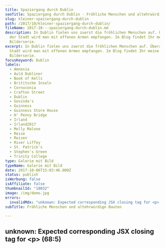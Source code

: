 ```yaml
---
title: Spaziergang durch Dublin
seoTitle: Spaziergang durch Dublin - Fröhliche Menschen und altehrwürdige Bauten
slug: kleiner-spaziergang-durch-dublin
path: /2017/10/kleiner-spaziergang-durch-dublin/
fileName: 2017-10---spaziergang-durch-dublin.md
description: In Dublin fielen uns zuerst die fröhlichen Menschen auf. Überall in
  der Stadt wird man mit offenen Armen empfangen. Im Blog findet Ihr meine
  Bilderserie.
excerpt: In Dublin fielen uns zuerst die fröhlichen Menschen auf. Überall in der
  Stadt wird man mit offenen Armen empfangen. Im Blog findet Ihr meine
  Bilderserie.
focusKeyword: Dublin
labels:
  - Amnesia
  - Auld Dubliner
  - Book of Kells
  - Brititsche Inseln
  - Cornuconia
  - Crafton Street
  - Dublin
  - Govinda's
  - Guinness
  - Guinness Store House
  - H' Penny Bridge
  - Irland
  - Irland2017
  - Molly Malone
  - Reise
  - Reisen
  - River Liffey
  - St. Patrick's
  - Stephen's Green
  - Trinity College
type: Galerie mit Bild
typeName: Galerie mit Bild
date: 2017-10-06T15:03:46.000Z
status: publish
isWerbung: false
isAffiliate: false
thumbnailId: "18032"
image: /img/demo.jpg
errors:
  invalidMdx: "unknown: Expected corresponding JSX closing tag for <p> (68:5)"
subTitle: Fröhliche Menschen und altehrwürdige Bauten
  
---
```


## unknown: Expected corresponding JSX closing tag for &lt;p> (68:5)

<!--
**Wie schon im letzten Beitrag erwähnt, starteten wir unseren diesjährigen
Roadtrip durch Irland in Dublin. Die zwei Tage, die wir dort hatten, nutzten wir
vor allem für ausgedehnte Spaziergänge.**

Weil ich kaum einen Spaziergang ohne eine Kamera im Gepäck mache, sind dabei
auch ein paar Fotos entstanden, die ich Euch nicht vorenthalten möchte. Auch
eine kleine Zusammenfassung unserer Dublin-Tour habe ich für Euch. Natürlich
verrate ich Euch nicht alles, von ein paar Highlights möchte ich Euch jedoch
erzählen.

## Dublin - Stadt mit Flair

Was uns in Dublin als allererstes aufgefallen ist? Die fröhlichen, herzlichen
Menschen! Überall wird man mit offenen Armen empfangen. Das ist wirklich toll!
Wir haben uns dort gleich aufgehoben gefühlt.

Nachdem wir am ersten Tag gegen 15 Uhr im vorab gemieteten Zimmer angekommen
waren, gönnten wir uns erst mal eine Tasse Tee. Danach drehten wir eine kurze
Orientierungsrunde durch das weltberühmte Ausgehviertel Tempel Bar. Auf dem Weg
dorthin kamen wir zum ersten Mal an der City Hall sowie dem Castle vorbei.

Wir aßen im vegetarisch/veganen _Govinda's_ zu Abend und ließen den Abend bei
toller Live-Musik im _Auld Dubliner_ in Temple Bar ausklingen. Unser erstes
Fazit nach diesem ausgefüllten Tag: Dublin ist eine Stadt mit Flair. An jeder
Ecke findet man Kultur, tolle Lokale und faszinierende Bauwerke.

## Der zweite Tag in Dublin

Zuerst statteten wir einem der zahlreichen Barber Shops einen Besuch ab.
Anschließend ging es schnurstracks zur _H' Penny Bridge_ (1880). Wir überquerten
sie, um auf die andere Seite des _River Liffey_ zu kommen. Von dort aus
wanderten wir zum _Trinity College_ . Das sagenumwobene _Book of Kells_ ließen
wir bewusst aus. Für 15 Euro Eintritt pro Person und eine Warteschlange von rund
einem Kilometer war uns das Wetter einfach zu schön.

Die nächste Rast legten wir vor der _Molly Malone_ Statue ein. Das Wahrzeichen
der Stadt darf natürlich in keinem Fotoalbum fehlen. Nach diversen
Schnappschüssen ging es dann strack in Richtung _Crafton Street_ . Die
Einkaufsmeile führte uns direkt zum von _Guinness_ ins Leben gerufene _Stephen's
Green Shopping Centre_ . Es beeindruckt vor allem durch seine elegante Bauweise.

Im _Café Amnesia_ gab es Kaffee mit Kokos- und Sojamilch, um uns für den Rest
des Tages zu stärken. Im _St. Stephen's Green Park_ bekamen wir die Möglichkeit,
zahlreiche Vögel zu beobachten. Vorbei an der Kathedrale _St. Patrick's_ ging es
zum _Guinness Store House_ . Im interaktiven Biermuseum gab es neben einem
Tasting des inzwischen (wieder) veganen Biers noch viele andere spannende Dinge
zu entdecken (Mehr zum Thema _Guinness_ erfahrt Ihr im dritten Teil meiner
Irland-Serie).

## Großes veganes Angebot

Dublin wartet mit einem großen Angebot für seine vegan und vegetarisch lebenden
Besucher auf. Wir waren echt beeindruckt von der Auswahl und der
Selbstverständlichkeit, mit der die Menschen mit dem Thema umgehen. Im
vegan/vegetarischen Lokal _Cornuconia_ labten wir uns gegen Abend an der
leckeren veganen Lasagne.

<blockquote>In Dublin's fair city
Where the girls are so pretty
I first set my eyes on sweet Molly Malone
As she wheeled her wheelbarrow
Through the streets broad and narrow
Crying "cockles and mussels, alive, alive, oh"

Alive, alive, oh Alive, alive, oh Crying "cockles and mussels, alive, alive, oh"

She was a fishmonger And sure, t'was no wonder For so were her mother and father
before And they wheeled their barrow Through the streets broad and narrow Crying
"cockles and mussels, alive, alive, oh"

Alive, alive, oh Alive, alive, oh Crying "cockles and mussels, alive, alive, oh"

She died of a fever And sure, so one could save her And that was the end of
sweet Molly Malone Now her ghost wheels her barrow Through the streets broad and
narrow Crying "cockles and mussels, alive, alive, oh"

Alive, alive, oh Alive, alive, oh Crying "cockles and mussels, alive, alive, oh"

Alive, alive, oh Alive, alive, oh Crying "cockles and mussels, alive, alive,
oh"</blockquote>

[myflickr tag="annedublin2017"]

## Wegweiser Irland 2017

1.  [Möwen in Dublin](/2017/10/moewen-in-dublin/)
1.  Spaziergang durch Dublin
1.  [Guinness ist vegan – Unser Besuch in der St. James Gate Brewery](/2017/10/guinness-ist-vegan-brauerei-besuch/)
1.  [Farbenfrohe Details in Kilkenny](/2017/11/kilkenny-bunte-insel-irland/)
1.  [Kilkenny Castle - Ein Schloss mit vielen Gesichtern](/2017/11/kilkenny-castle/)
1.  [Rock Of Cashel - Ein geschichtsträchtiger Ort](/2017/11/rock-of-cashel/)
1.  [Cork - Technik und Tradition](/2017/12/cork/)
1.  [Abenteuer auf dem Ring Of Kerry](/2018/01/auf-dem-skellig-ring-in-richtung-dingle-halbinsel/)
1.  [Muckross House und Torc Waterfall](/2018/02/muckross-house-und-torc-waterfall-irland/)
1.  [Inch Beach - Traumstrand auf der Dingle Halbinsel](/2018/02/lieblingsstrand-inch-beach/)
1.  [Limerick - Fünf Zeilen Spaß und eine Stadt in Irland](/2018/02/limerick/)
1.  [Das Ende des Regenbogens - Eine Irische Sage](/2018/02/das-ende-des-regenbogens/)
1.  [Da Vincenzo Limerick - Irlands beste vegane Steinofenpizza](/2018/03/da-vincenzo-limerick/)
1.  [Dingle - Buntes Städtchen am Atlantik](/2018/03/dingle/)
1.  [Curraghchase Caravan &amp; Camp Site - Kilcornan](/2018/03/curraghchase-caravan-camp-site/)
1.  [Bunratty Castle - Normannische Burg und Publikumsmagnet](/2018/03/bunratty-castle/)
1.  [Cliffs Of Moher](/2018/04/cliffs-of-moher/)
1.  [Fitzpatrick's Pub Doolin](/2018/04/fitzpatricks-pub-doolin/)
1.  [Doolin - Sehnsuchtsort am Atlantik](/2018/04/doolin/)
1.  [Burren und Poulnabrone Dolmen](/2018/04/poulnabrone-dolmen-burren/)
1.  [Galway - Kunst, Kultur und Livemusik](/2018/04/galway/)
1.  [The Lighthouse Tea Room Galway](/2018/05/the-lighthouse-tea-room-galway/)
1.  [Birds of Westport](/2018/05/birds-of-westport/)
1.  [Sky Loop Road](/2018/05/sky-loop-road-clifden/)
1.  [Irischer Traumstrand](/2018/05/irischer-traumstrand/)
1.  [Connemara National Park](/2018/05/connemara-national-park/)
1.  [Kylemore Abbey](/2018/05/kylemore-abbey/)

-->

  